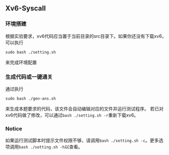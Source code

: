 ## Xv6-Syscall
### 环境搭建
根据实验要求，xv6代码应当置于当前目录的src目录下。如果你还没有下载xv6，可以执行
```
sudo bash ./setting.sh
```
来完成环境配置
### 生成代码或一键通关
通过执行
```
sudo bash ./gen-ans.sh
```
来生成本题要求的代码，该文件会自动编辑对应的文件并运行测试程序。
若已对xv6代码做了修改，可以通过`bash ./setting.sh -r`重新下载xv6。
### Notice
如果运行测试脚本时提示文件权限不够，请调用`bash ./setting.sh -c`。更多选项调用`bash ./setting.sh -h`以查看。

